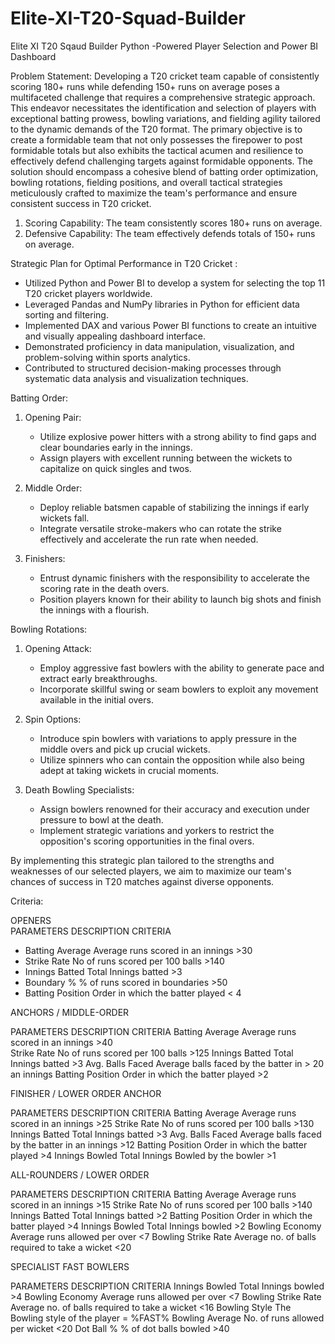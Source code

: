 # Elite-XI-T20-Squad-Builder
Elite XI T20 Sqaud Builder Python -Powered Player Selection and Power BI Dashboard

Problem Statement:
      Developing a T20 cricket team capable of consistently scoring 180+ runs while defending 150+ runs on average poses a multifaceted challenge that requires a comprehensive strategic approach. This endeavor necessitates the identification and selection of players with exceptional batting prowess, bowling variations, and fielding agility tailored to the dynamic demands of the T20 format. The primary objective is to create a formidable team that not only possesses the firepower to post formidable totals but also exhibits the tactical acumen and resilience to effectively defend challenging targets against formidable opponents. The solution should encompass a cohesive blend of batting order optimization, bowling rotations, fielding positions, and overall tactical strategies meticulously crafted to maximize the team's performance and ensure consistent success in T20 cricket.
1.	Scoring Capability: The team consistently scores 180+ runs on average.
2.	Defensive Capability: The team effectively defends totals of 150+ runs on average.

Strategic Plan for Optimal Performance in T20 Cricket :

-	Utilized Python and Power BI to develop a system for selecting the top 11 T20 cricket players worldwide.
-	Leveraged Pandas and NumPy libraries in Python for efficient data sorting and filtering.
-	Implemented DAX and various Power BI functions to create an intuitive and visually appealing dashboard interface.
-	Demonstrated proficiency in data manipulation, visualization, and problem-solving within sports analytics.
-	Contributed to structured decision-making processes through systematic data analysis and visualization techniques.


Batting Order:

1. Opening Pair:
   - Utilize explosive power hitters with a strong ability to find gaps and clear boundaries early in the innings.
   - Assign players with excellent running between the wickets to capitalize on quick singles and twos.

2. Middle Order:
   - Deploy reliable batsmen capable of stabilizing the innings if early wickets fall.
   - Integrate versatile stroke-makers who can rotate the strike effectively and accelerate the run rate when needed.

3. Finishers:
   - Entrust dynamic finishers with the responsibility to accelerate the scoring rate in the death overs.
   - Position players known for their ability to launch big shots and finish the innings with a flourish.

Bowling Rotations:

1. Opening Attack:
   - Employ aggressive fast bowlers with the ability to generate pace and extract early breakthroughs.
   - Incorporate skillful swing or seam bowlers to exploit any movement available in the initial overs.

2. Spin Options:
   - Introduce spin bowlers with variations to apply pressure in the middle overs and pick up crucial wickets.
   - Utilize spinners who can contain the opposition while also being adept at taking wickets in crucial moments.

3. Death Bowling Specialists:
   - Assign bowlers renowned for their accuracy and execution under pressure to bowl at the death.
   - Implement strategic variations and yorkers to restrict the opposition's scoring opportunities in the final overs.

By implementing this strategic plan tailored to the strengths and weaknesses of our selected players, we aim to maximize our team's chances of success in T20 matches against diverse opponents.

Criteria:

OPENERS                                
PARAMETERS                 DESCRIPTION                                                    CRITERIA
- Batting Average             Average runs scored in an innings                      >30
- Strike Rate                          No of runs scored per 100 balls                       >140
- Innings Batted               Total Innings batted                                              >3
- Boundary %                       % of runs scored in boundaries                      >50
- Batting Position               Order in which the batter played                  < 4

ANCHORS / MIDDLE-ORDER    

PARAMETERS                DESCRIPTION                                                       CRITERIA
Batting Average           Average runs scored in an innings                      >40   
Strike Rate                     No of runs scored per 100 balls                         >125
Innings Batted               Total Innings batted                                             >3
Avg. Balls Faced             Average balls faced by the batter in                 > 20
                                          an innings
 Batting Position             Order in which the batter played                     >2     

FINISHER / LOWER  ORDER ANCHOR

PARAMETERS                 DESCRIPTION                                                            CRITERIA
Batting Average            Average runs scored in an innings                                >25
Strike Rate                       No of runs scored per 100 balls                                   >130
Innings Batted               Total Innings batted                                                          >3
Avg. Balls Faced            Average balls faced by the batter in an innings            >12
Batting Position             Order in which the batter played                                    >4
Innings Bowled            Total Innings Bowled by the bowler                                  >1


ALL-ROUNDERS / LOWER ORDER      

PARAMETERS                     DESCRIPTION                                                      CRITERIA
Batting Average                  Average runs scored in an innings                      >15
Strike Rate                        No of runs scored per 100 balls                              >140
Innings Batted                    Total Innings batted                                                 >2
Batting Position                 Order in which the batter played                          >4
Innings Bowled                  Total Innings bowled                                                >2
Bowling Economy             Average runs allowed per over                                <7
Bowling Strike Rate            Average no. of balls required to take a wicket     <20

SPECIALIST FAST BOWLERS             

PARAMETERS                   DESCRIPTION                                                          CRITERIA
Innings Bowled                Total Innings bowled                                                    >4
Bowling Economy            Average runs allowed per over                                  <7
Bowling Strike Rate       Average no. of balls required to take a wicket          <16
Bowling Style                  The Bowling style of the player                                          = %FAST%
Bowling Average             No. of runs allowed per wicket                                  <20
Dot Ball %                         % of dot balls bowled                                                  >40


































